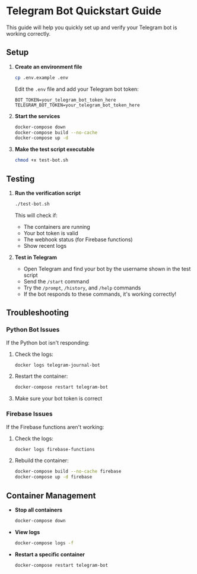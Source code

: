 # Telegram Bot Quickstart Guide

This guide will help you quickly set up and verify your Telegram bot is working correctly.

## Setup

1. **Create an environment file**

   ```bash
   cp .env.example .env
   ```

   Edit the `.env` file and add your Telegram bot token:
   ```
   BOT_TOKEN=your_telegram_bot_token_here
   TELEGRAM_BOT_TOKEN=your_telegram_bot_token_here
   ```

2. **Start the services**

   ```bash
   docker-compose down
   docker-compose build --no-cache
   docker-compose up -d
   ```

3. **Make the test script executable**

   ```bash
   chmod +x test-bot.sh
   ```

## Testing

1. **Run the verification script**

   ```bash
   ./test-bot.sh
   ```

   This will check if:
   - The containers are running
   - Your bot token is valid
   - The webhook status (for Firebase functions)
   - Show recent logs

2. **Test in Telegram**

   - Open Telegram and find your bot by the username shown in the test script
   - Send the `/start` command
   - Try the `/prompt`, `/history`, and `/help` commands
   - If the bot responds to these commands, it's working correctly!

## Troubleshooting

### Python Bot Issues

If the Python bot isn't responding:

1. Check the logs:
   ```bash
   docker logs telegram-journal-bot
   ```

2. Restart the container:
   ```bash
   docker-compose restart telegram-bot
   ```

3. Make sure your bot token is correct

### Firebase Issues

If the Firebase functions aren't working:

1. Check the logs:
   ```bash
   docker logs firebase-functions
   ```

2. Rebuild the container:
   ```bash
   docker-compose build --no-cache firebase
   docker-compose up -d firebase
   ```

## Container Management

- **Stop all containers**
  ```bash
  docker-compose down
  ```

- **View logs**
  ```bash
  docker-compose logs -f
  ```

- **Restart a specific container**
  ```bash
  docker-compose restart telegram-bot
  ```